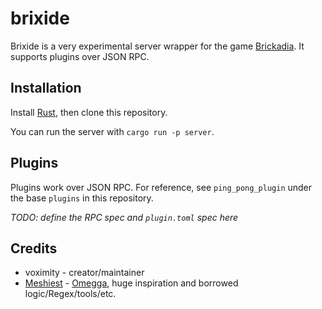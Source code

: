 # brixide

Brixide is a very experimental server wrapper for the game [Brickadia](https://brickadia.com/).
It supports plugins over JSON RPC.

## Installation

Install [Rust](https://rust-lang.org/), then clone this repository.

You can run the server with `cargo run -p server`.

## Plugins

Plugins work over JSON RPC. For reference, see `ping_pong_plugin` under the base `plugins` in
this repository.

*TODO: define the RPC spec and `plugin.toml` spec here*

## Credits

* voximity - creator/maintainer
* [Meshiest](https://github.com/Meshiest) - [Omegga](https://github.com/brickadia-community/omegga), huge inspiration and borrowed logic/Regex/tools/etc.
